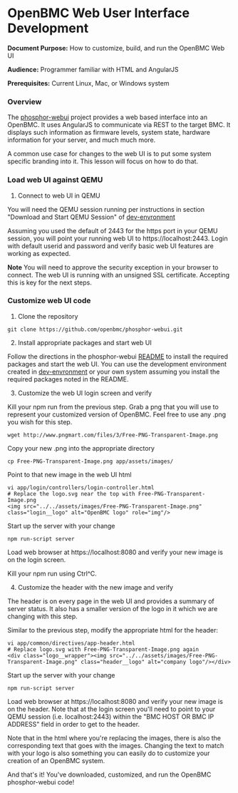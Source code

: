 # OpenBMC Web User Interface Development

**Document Purpose:** How to customize, build, and run the OpenBMC Web UI

**Audience:** Programmer familiar with HTML and AngularJS

**Prerequisites:** Current Linux, Mac, or Windows system

### Overview

The [phosphor-webui](https://github.com/openbmc/phosphor-webui) project provides
a web based interface into an OpenBMC. It uses AngularJS to communicate via
REST to the target BMC. It displays such information as firmware levels, system
state, hardware information for your server, and much much more.

A common use case for changes to the web UI is to put some system specific
branding into it. This lesson will focus on how to do that.

### Load web UI against QEMU

1. Connect to web UI in QEMU

  You will need the QEMU session running per instructions in section
  "Download and Start QEMU Session" of [dev-envronment](https://github.com/openbmc/docs/blob/master/development/dev-environment.md)

  Assuming you used the default of 2443 for the https port in your QEMU
  session, you will point your running web UI to https://localhost:2443.
  Login with default userid and password and verify basic web UI features are
  working as expected.

  **Note** You will need to approve the security exception in your browser to
  connect. The web UI is running with an unsigned SSL certificate. Accepting
  this is key for the next steps.

### Customize web UI code

1. Clone the repository

  ```
  git clone https://github.com/openbmc/phosphor-webui.git
  ```

2. Install appropriate packages and start web UI

  Follow the directions in the phosphor-webui [README](https://github.com/openbmc/phosphor-webui/blob/master/README.md)
  to install the required packages and start the web UI. You can use the
  development environment created in [dev-envronment](https://github.com/openbmc/docs/blob/master/development/dev-environment.md)
  or your own system assuming you install the required packages noted in the
  README.

3. Customize the web UI login screen and verify

  Kill your npm run from the previous step. Grab a png that you will use to
  represent your customized version of OpenBMC.  Feel free to use any .png
  you wish for this step.
  ```
  wget http://www.pngmart.com/files/3/Free-PNG-Transparent-Image.png
  ```

  Copy your new .png into the appropriate directory
  ```
  cp Free-PNG-Transparent-Image.png app/assets/images/
  ```

  Point to that new image in the web UI html
  ```
  vi app/login/controllers/login-controller.html
  # Replace the logo.svg near the top with Free-PNG-Transparent-Image.png
  <img src="../../assets/images/Free-PNG-Transparent-Image.png" class="login__logo" alt="OpenBMC logo" role="img"/>
  ```

  Start up the server with your change
  ```
  npm run-script server
  ```

  Load web browser at https://localhost:8080 and verify your new image is on
  the login screen.

  Kill your npm run using Ctrl^C.

4. Customize the header with the new image and verify

  The header is on every page in the web UI and provides a summary of server
  status. It also has a smaller version of the logo in it which we are changing
  with this step.

  Similar to the previous step, modify the appropriate html for the header:
  ```
  vi app/common/directives/app-header.html
  # Replace logo.svg with Free-PNG-Transparent-Image.png again
  <div class="logo__wrapper"><img src="../../assets/images/Free-PNG-Transparent-Image.png" class="header__logo" alt="company logo"/></div>
  ```

  Start up the server with your change
  ```
  npm run-script server
  ```
  Load web browser at https://localhost:8080 and verify your new image is on
  the header. Note that at the login screen you'll need to point to your QEMU
  session (i.e. localhost:2443) within the "BMC HOST OR BMC IP ADDRESS" field
  in order to get to the header.

Note that in the html where you're replacing the images, there is also the
corresponding text that goes with the images. Changing the text to match
with your logo is also something you can easily do to customize your creation
of an OpenBMC system.

And that's it! You've downloaded, customized, and run the OpenBMC phosphor-webui
code!
